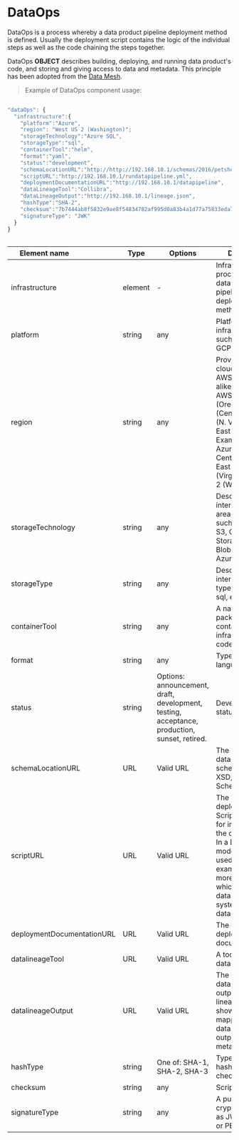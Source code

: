# DataOps

DataOps is a process whereby a data product pipeline deployment method is defined. Usually the deployment script contains the logic of the individual steps as well as the code chaining the steps together.

DataOps **OBJECT** describes building, deploying, and running data product's code, and storing and giving access to data and metadata. This principle has been adopted from the [Data Mesh](https://towardsdatascience.com/what-is-a-data-mesh-and-how-not-to-mesh-it-up-210710bb41e0).

> Example of DataOps component usage:

```javascript
  
"dataOps": {
  "infrastructure":{
    "platform":"Azure",
    "region": "West US 2 (Washington)";
    "storageTechnology":"Azure SQL",
    "storageType":"sql",
    "containerTool":"helm",
    "format":"yaml",
    "status":"development",
    "schemaLocationURL":"http://http://192.168.10.1/schemas/2016/petshopML-2.3/schema/petstore.xsd",
    "scriptURL":"http://192.168.10.1/rundatapipeline.yml",
    "deploymentDocumentationURL":"http://192.168.10.1/datapipeline",
    "dataLineageTool":"Collibra",
    "dataLineageOutput":"http://192.168.10.1/lineage.json",
    "hashType":"SHA-2",
    "checksum":"7b7444ab8f5832e9ae8f54834782af995d0a83b4a1d77a75833eda7e19b4c921",
    "signatureType": "JWK"
  }
}
  
```
| <div style="width:150px">Element name</div>   | Type  | Options  | Description  |
|---|---|---|---|
| infrastructure | element | - | Infrastructure is a process whereby a data product pipeline deployment method is defined. |
| platform | string | any | Platform infrastructure, such as AWS, GCP, Azure. |
| region | string | any | Provide details of cloud region of AWS, Azure or alike. Examples for AWS: US West (Oregon), Canada (Central), US East (N. Virginia), US East (Ohio). Examples for Azure: Canada Central (Toronto), East US 2 (Virginia), West US 2 (Washington) |
| storageTechnology | string | any | Describes the internal storage area technology, such as Amazon S3, Google Cloud Storage, Azure Blob Storage, Azure SQL. |
| storageType | string | any | Describes the internal storage type, such as files, sql, events, MQTT. |
| containerTool | string | any | A name of the package manager, container or infrastructure as code tool. |
| format | string  | any |  Type of script language.|
| status | string  | Options: announcement, draft, development, testing, acceptance, production, sunset, retired. | Development status. |
| schemaLocationURL | URL  | Valid URL |  The URL of the data product schema, such as XSD, XML or JSON Schema. |
| scriptURL | URL | Valid URL  | 	The URL of the deployment script. Script can be used for implementing the data product. In a Data Mesh -model it can be used to define, for example, one or more outputs which take the data from source systems or other data products.|
| deploymentDocumentationURL | URL | Valid URL  | 	The URL of the deployment documentation. |
| datalineageTool | URL | Valid URL  | 	A tool to view the data lineage. |
| datalineageOutput | URL | Valid URL  | 	The URL of the data lineage output. Data lineage output shows the mapping of source data to target output on a metadata level |
| hashType| string | One of: SHA-1, SHA-2, SHA-3 | Type of secure hash algorithm for checksum. |
| checksum| string | any  | 	Script checksum. |
| signatureType| string | any  | A public-key cryptosystem,such as JWK, PKCS#12, or PEM. |
